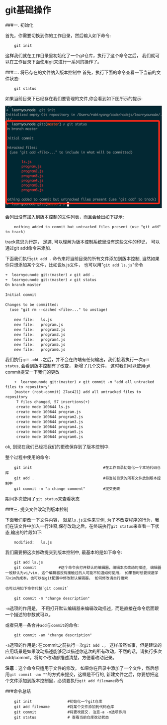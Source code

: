 # git基础操作

###一. 初始化

首先，你需要切换到你的工作目录，然后输入如下命令:  

        git init

这样我们就在工作目录里初始化了一个git仓库，执行了这个命令之后， 我们就可以在工作目录下面使用git来进行一系列的操作了。

###二. 将已存在的文件纳入版本控制中
首先，执行下面的命令查看一下当前的文件状态:  
        
        git status
        
如果当前目录下已经存在我们要管理的文件,你会看到如下图所示的提示:

![](301A2152-BD74-4A1C-9F84-C546C6B6ED72.png)

会列出没有加入到版本控制的文件列表，而且会给出如下提示:

        nothing added to commit but untracked files present (use "git add" to track)

track意思为行踪， 足迹, 可以理解为版本控制系统里没有这些文件的印记， 可以通过git add命令来添加.

下面我们执行`git add .` 命令来将当前目录的所有文件添加到版本控制, 当然如果你只想添加某个文件，比如说ls.js文件， 也可以用"`git add ls.js`"命令  

    ➜  learnyounode git:(master) ✗ git add .
    ➜  learnyounode git:(master) ✗ git status
    On branch master
    
    Initial commit
    
    Changes to be committed:
      (use "git rm --cached <file>..." to unstage)
    
    	new file:   ls.js
    	new file:   program.js
    	new file:   program2.js
    	new file:   program3.js
    	new file:   program4.js
    	new file:   program5.js
    	new file:   program6.js

我们执行`git add .`之后，并不会在终端有任何输出，我们接着执行一次`git status`, 会看到版本控制有了改变， 新增了几个文件， 这时我们可以使用git commit提交一下我们的更改

        ➜  learnyounode git:(master) ✗ git commit -m "add all untracked files to repository"
        [master (root-commit) 27ac421] add all untracked files to repository
         7 files changed, 57 insertions(+)
         create mode 100644 ls.js
         create mode 100644 program.js
         create mode 100644 program2.js
         create mode 100644 program3.js
         create mode 100644 program4.js
         create mode 100644 program5.js
         create mode 100644 program6.js
         
ok, 到现在我们已经把我们的更改保存到了版本控制中.


整个过程中使用的命令:

        git init                                #在工作目录初始化一个本地代码仓库
        git add .                               #将当前目录的所有文件放到版本控制中
        git commit -m "a change comment"        #提交更改
        
期间多次使用了`git status`来查看状态


###三. 提交文件改动到版本控制

下面我们更改一下文件内容， 就拿`ls.js`文件来举例, 为了不改变程序的行为，我们在该文件中加入一行注释,保存改动之后，在终端执行`git status`来查看一下状态,输出的片段如下:  

        modified:   ls.js
我们需要把这次修改提交到版本控制中, 最基本的是如下命令:

        git add ls.js
        git commit          #这个命令会打开默认的编辑器，编辑本次改动的描述, 编辑器一般默认为vi/vim, 这个编辑器没有接触过的人可能不知道如何使用， 如果暂时想要规避学习vim的成本，也可以在git配置中修改默认编辑器， 如何修改请自行搜索
    
    也可以用如下命令代替`git commit`

        git commit -m "change description"
`-m`选项的作用是， 不用打开默认编辑器来编辑改动描述，而是直接在命令后面跟一个描述的参数就可以。

或者只用一条合并`add`与`commit`的命令:

        git commit -am "change description"

`-a`选项的作用是: 在commit之前执行一次`git add .`， 这样虽然省事，但是建议的应用场景是如果改动描述能够足以描述你这次的所有改动，不然的话，请执行多次add/commit，将每个改动都描述清楚，方便看改动记录。

**注意**：这个命令只适用于文件的修改， 如果你在目录中添加了一个文件，然后想用`git commit -am ""`的方式来提交，这样是不行的, 新建文件之后，你要想把这个文件添加到版本控制里，必须要执行`git add filename`命令


###命令总结

        git init                #初始化一个git仓库
        git add filename        #将某个文件添加到代码仓库
        git commit              #将更改提交. 注意-a -m选项作用
        git status              # 查看当前仓库改动状态


